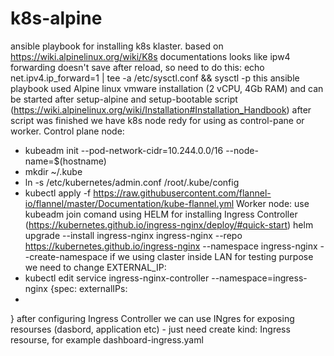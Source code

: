 # k8s-alpine
ansible playbook for installing k8s klaster. based on  https://wiki.alpinelinux.org/wiki/K8s documentations
looks like ipw4 forwarding doesn't save after reload, so need to do this: echo net.ipv4.ip_forward=1 | tee -a /etc/sysctl.conf && sysctl -p
this ansible playbook used Alpine linux vmware installation (2 vCPU, 4Gb RAM) and can be started after setup-alpine and setup-bootable script (https://wiki.alpinelinux.org/wiki/Installation#Installation_Handbook) after script was finished we have k8s node redy for using as control-pane or worker.
Control plane node:
 - kubeadm init --pod-network-cidr=10.244.0.0/16 --node-name=$(hostname)
 - mkdir ~/.kube
 - ln -s /etc/kubernetes/admin.conf /root/.kube/config
 - kubectl apply -f https://raw.githubusercontent.com/flannel-io/flannel/master/Documentation/kube-flannel.yml
Worker node: use kubeadm join comand
using HELM for installing Ingress Controller (https://kubernetes.github.io/ingress-nginx/deploy/#quick-start)
helm upgrade --install ingress-nginx ingress-nginx   --repo https://kubernetes.github.io/ingress-nginx   --namespace ingress-nginx --create-namespace
if we using claster inside LAN for testing purpose we need to change EXTERNAL_IP:
 - kubectl edit service ingress-nginx-controller --namespace=ingress-nginx
{spec:
  externalIPs:
  - <eth0 IP>
}
after configuring Ingress Controller we can use INgres for exposing resourses (dasbord, application etc) - just need create kind: Ingress resourse, for example dashboard-ingress.yaml


